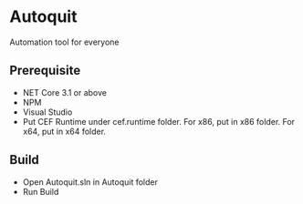 # Autoquit
Automation tool for everyone

## Prerequisite
- NET Core 3.1 or above
- NPM
- Visual Studio
- Put CEF Runtime under cef.runtime folder. For x86, put in x86 folder. For x64, put in x64 folder.

## Build
- Open Autoquit.sln in Autoquit folder
- Run Build
